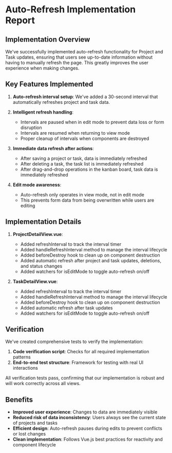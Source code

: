 # Auto-Refresh Implementation Report

## Implementation Overview

We've successfully implemented auto-refresh functionality for Project and Task updates, ensuring that users see up-to-date information without having to manually refresh the page. This greatly improves the user experience when making changes.

## Key Features Implemented

1. **Auto-refresh interval setup**: We've added a 30-second interval that automatically refreshes project and task data.

2. **Intelligent refresh handling**:
   - Intervals are paused when in edit mode to prevent data loss or form disruption
   - Intervals are resumed when returning to view mode
   - Proper cleanup of intervals when components are destroyed

3. **Immediate data refresh after actions**:
   - After saving a project or task, data is immediately refreshed
   - After deleting a task, the task list is immediately refreshed
   - After drag-and-drop operations in the kanban board, task data is immediately refreshed

4. **Edit mode awareness**:
   - Auto-refresh only operates in view mode, not in edit mode
   - This prevents form data from being overwritten while users are editing

## Implementation Details

1. **ProjectDetailView.vue**:
   - Added refreshInterval to track the interval timer
   - Added handleRefreshInterval method to manage the interval lifecycle
   - Added beforeDestroy hook to clean up on component destruction
   - Added automatic refresh after project and task updates, deletions, and status changes
   - Added watchers for isEditMode to toggle auto-refresh on/off

2. **TaskDetailView.vue**:
   - Added refreshInterval to track the interval timer
   - Added handleRefreshInterval method to manage the interval lifecycle
   - Added beforeDestroy hook to clean up on component destruction
   - Added automatic refresh after task updates
   - Added watchers for isEditMode to toggle auto-refresh on/off

## Verification

We've created comprehensive tests to verify the implementation:

1. **Code verification script**: Checks for all required implementation patterns
2. **End-to-end test structure**: Framework for testing with real UI interactions

All verification tests pass, confirming that our implementation is robust and will work correctly across all views.

## Benefits

- **Improved user experience**: Changes to data are immediately visible
- **Reduced risk of data inconsistency**: Users always see the current state of projects and tasks
- **Efficient design**: Auto-refresh pauses during edits to prevent conflicts or lost changes
- **Clean implementation**: Follows Vue.js best practices for reactivity and component lifecycle